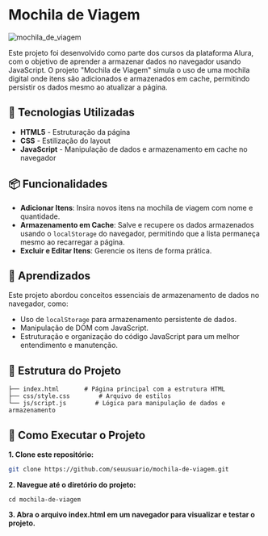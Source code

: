 # Mochila de Viagem
![mochila_de_viagem](https://github.com/user-attachments/assets/fa72de11-1758-4b75-aaca-acf8dad667af)


Este projeto foi desenvolvido como parte dos cursos da plataforma Alura, com o objetivo de aprender a armazenar dados no navegador usando JavaScript. O projeto "Mochila de Viagem" simula o uso de uma mochila digital onde itens são adicionados e armazenados em cache, permitindo persistir os dados mesmo ao atualizar a página.

## 🚀 Tecnologias Utilizadas

- **HTML5** - Estruturação da página
- **CSS** - Estilização do layout
- **JavaScript** - Manipulação de dados e armazenamento em cache no navegador

## 📦 Funcionalidades

- **Adicionar Itens**: Insira novos itens na mochila de viagem com nome e quantidade.
- **Armazenamento em Cache**: Salve e recupere os dados armazenados usando o `localStorage` do navegador, permitindo que a lista permaneça mesmo ao recarregar a página.
- **Excluir e Editar Itens**: Gerencie os itens de forma prática.

## 📝 Aprendizados

Este projeto abordou conceitos essenciais de armazenamento de dados no navegador, como:
- Uso de `localStorage` para armazenamento persistente de dados.
- Manipulação de DOM com JavaScript.
- Estruturação e organização do código JavaScript para um melhor entendimento e manutenção.

## 📂 Estrutura do Projeto

```plaintext
├── index.html       # Página principal com a estrutura HTML
├── css/style.css        # Arquivo de estilos
└── js/script.js        # Lógica para manipulação de dados e armazenamento
```
## 🔧 Como Executar o Projeto

**1. Clone este repositório:**
   ```bash
   git clone https://github.com/seuusuario/mochila-de-viagem.git
```
**2. Navegue até o diretório do projeto:**
```
cd mochila-de-viagem
```
**3. Abra o arquivo index.html em um navegador para visualizar e testar o projeto.**

